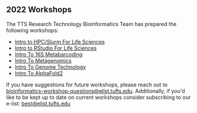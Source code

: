 ## 2022 Workshops

The TTS Research Technology Bioinformatics Team has prepared the following workshops:

- [Intro to HPC/Slurm For Life Sciences](./introHpcSlurm/01_hpc-intro.md)
- [Intro to RStudio For Life Sciences](./introRStudio/01_r-intro.md)
- [Intro To 16S Metabarcoding](./intro16S/01_metabarcoding-intro.md)
- [Intro To Metagenomics](./introMetagenomics/01_intro.md)
- [Intro To Genome Technology](./introGenomeTech/01_intro.md)
- [Intro To AlphaFold2](./introAlphaFold/00_introduction.md)

If you have suggestions for future workshops, please reach out to [bioinformatics-workshop-questions@elist.tufts.edu](bioinformatics-workshop-questions@elist.tufts.edu). Additionally, if you'd like to be kept up to date on current workshops consider subscribing to our e-list: [best@elist.tufts.edu](https://elist.tufts.edu/sympa/subscribe/best?previous_action=info)
